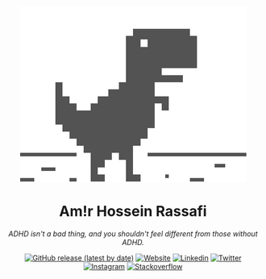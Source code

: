 <div align="center">
    <img src="./dino.gif">
    <h1>Am!r Hossein Rassafi</h1>
    
_ADHD isn't a bad thing, and you shouldn't feel different from those without ADHD._

    
[![GitHub release (latest by date)](https://img.shields.io/github/v/release/amir-h-rassafi/CV?label=Resume&logo=github&style=flat-square)](https://github.com/amir-h-rassafi/CV/releases/latest)
[![Website](https://img.shields.io/website?label=homepage&style=flat-square&url=https://amir-h-rassafi.github.io)](https://amir-h-rassafi.github.io)
[![Linkedin](https://img.shields.io/badge/LinkedIn-0077B5?style=for-the-badge&logo=linkedin&logoColor=white&style=flat-square)](https://www.linkedin.com/in/amir-rassafi/)
[![Twitter](https://img.shields.io/twitter/follow/amirrassafi?color=1DA1F2&logo=twitter&style=flat-square)](https://twitter.com/intent/follow?original_referer=https://github.com/amir-h-rassafi&screen_name=amirrassafi)
[![Instagram](https://img.shields.io/badge/Instagram-E4405F?style=for-the-badge&logo=instagram&logoColor=white&style=flat-square)](https://www.instagram.com/amir.rassafi/)
[![Stackoverflow](https://img.shields.io/badge/stack%20overflow-FE7A16?logo=stack-overflow&logoColor=white&style=for-the-badge&style=flat-square)](https://stackoverflow.com/users/3636663/amir-h-rassafi)
</div>

